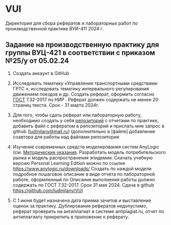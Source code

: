 # VUI
Директория для сбора рефератов и лабораторных работ по производственной практике ВУИ-411 2024 г.
## Задание на производственную практику для группы ВУЦ-421 в соответствии с приказом №25/у от 05.02.24

1. Создать аккаунт в GitHub
2.	Исследовать тематику «Управление транспортными средствами ГРТС », исследовать тематику интервального регулирования движением поездов и др. Создать реферат, оформить согласно [ГОСТ](https://github.com/ludmilanv/VUI/blob/main/%D0%93%D0%9E%D0%A1%D0%A2_7_32_2017_%D0%9E%D1%82%D1%87%D1%91%D1%82_%D0%BF%D0%BE_%D0%9D%D0%98%D0%A0_%D1%81_%D0%B2%D1%8B%D0%B4%D0%B5%D0%BB%D0%B5%D0%BD%D0%B8%D0%B5%D0%BC.pdf) 7.32-2017 по НИР . Реферат должен содержать не менее 20 страниц текста. Срок - 31 марта 2024г.
3.	Для того, чтобы сдать реферат или лабораторную работу, необходимо создать у себя [репозиторий](https://github.com/ludmilanv/VUI/blob/main/07.%20Git.%20%D0%A1%D0%BE%D0%B7%D0%B4%D0%B0%D0%BD%D0%B8%D0%B5%20%D1%80%D0%B5%D0%BF%D0%BE%D0%B7%D0%B8%D1%82%D0%BE%D1%80%D0%B8%D1%8F.docx) с отчетами по практике, добавить файл с рефератом в репозиторий и прислать мне запрос в github (ludmilanv@mail.ru) (дополнительно в [файле] добавление соавтора для работы над файлами репозитория

4.	Изучение современных средств моделирования систем AnyLogic (см. [Методические указания](https://github.com/ludmilanv/VUI/blob/main/anylogic_in_three_days(rus).pdf ). Разработать модель потребительского рынка и модель распространения эпидемии. Скачать учебную версию Personal Learning Edition можно по ссылке https://www.anylogic.ru/downloads/
Создать по каждой модели подробное пошаговое описание в виде отчета по лабораторной работе, оформленный по Описание выполнения работы должно содержать по ГОСТ 7.32-2017. Срок 31 мая 2024. Сдача в github https://github.com/ludmilanv/VUI

5. С 1 июня будет назначена дата приема зачетов и выставление оценок за практику.
Дублирование рефератов недопустимо, реферат проверить на антиплагиат в системе antiplagiat.ru, отчет по антиплагиату прикрепить в приложение к реферату.
